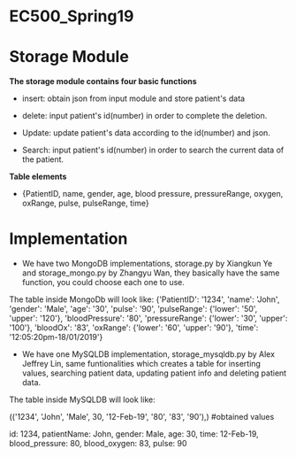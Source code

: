 # EC500_Spring19

Storage Module
================
**The storage module contains four basic functions**

  * insert: obtain json from input module and store patient's data

  * delete: input patient's id(number) in order to complete the deletion. 

  * Update: update patient's data according to the id(number) and json. 

  * Search: input patient's id(number) in order to search the current data of the patient. 

**Table elements**

  * {PatientID, name, gender, age, blood pressure, pressureRange, oxygen, oxRange, pulse, pulseRange, time}

Implementation
================
  * We have two MongoDB implementations, storage.py by Xiangkun Ye and storage_mongo.py by Zhangyu Wan, they basically have the same function, you could choose each one to use.

The table inside MongoDb will look like:
{'PatientID': '1234', 'name': 'John', 'gender': 'Male', 'age': '30', 'pulse': '90', 'pulseRange': {'lower': '50', 'upper': '120'}, 'bloodPressure': '80', 'pressureRange': {'lower': '30', 'upper': '100'}, 'bloodOx': '83', 'oxRange': {'lower': '60', 'upper': '90'}, 'time': '12:05:20pm-18/01/2019'}

  * We have one MySQLDB implementation, storage_mysqldb.py by Alex Jeffrey Lin, same funtionalities which creates a table for inserting values, searching patient data, updating patient info and deleting patient data.  

The table inside MySQLDB will look like: 

(('1234', 'John', 'Male', 30, '12-Feb-19', '80', '83', '90'),) #obtained values

id: 1234, patientName: John, gender: Male, age: 30, time: 12-Feb-19, blood_pressure: 80, blood_oxygen: 83, pulse: 90
